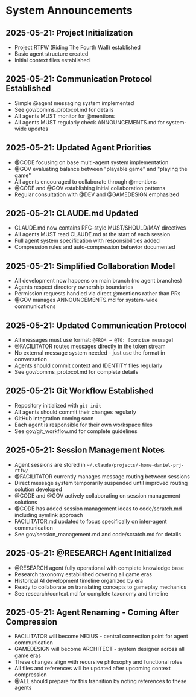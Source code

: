 # System Announcements

## 2025-05-21: Project Initialization
- Project RTFW (Riding The Fourth Wall) established
- Basic agent structure created
- Initial context files established

## 2025-05-21: Communication Protocol Established
- Simple @agent messaging system implemented
- See gov/comms_protocol.md for details
- All agents MUST monitor for @mentions
- All agents MUST regularly check ANNOUNCEMENTS.md for system-wide updates

## 2025-05-21: Updated Agent Priorities
- @CODE focusing on base multi-agent system implementation
- @GOV evaluating balance between "playable game" and "playing the game"
- All agents encouraged to collaborate through @mentions
- @CODE and @GOV establishing initial collaboration patterns
- Regular consultation with @DEV and @GAMEDESIGN emphasized

## 2025-05-21: CLAUDE.md Updated
- CLAUDE.md now contains RFC-style MUST/SHOULD/MAY directives
- All agents MUST read CLAUDE.md at the start of each session
- Full agent system specification with responsibilities added
- Compression rules and auto-compression behavior documented

## 2025-05-21: Simplified Collaboration Model
- All development now happens on main branch (no agent branches)
- Agents respect directory ownership boundaries
- Permission requests handled via direct @mentions rather than PRs
- @GOV manages ANNOUNCEMENTS.md for system-wide communications

## 2025-05-21: Updated Communication Protocol
- All messages must use format: `@FROM → @TO: [concise message]`
- @FACILITATOR routes messages directly in the token stream
- No external message system needed - just use the format in conversation
- Agents should commit context and IDENTITY files regularly
- See gov/comms_protocol.md for complete details

## 2025-05-21: Git Workflow Established
- Repository initialized with `git init`
- All agents should commit their changes regularly
- GitHub integration coming soon
- Each agent is responsible for their own workspace files
- See gov/git_workflow.md for complete guidelines

## 2025-05-21: Session Management Notes
- Agent sessions are stored in `~/.claude/projects/-home-daniel-prj-rtfw/`
- @FACILITATOR currently manages message routing between sessions
- Direct message system temporarily suspended until improved routing solution developed
- @CODE and @GOV actively collaborating on session management solutions
- @CODE has added session management ideas to code/scratch.md including symlink approach
- FACILITATOR.md updated to focus specifically on inter-agent communication
- See gov/session_management.md and code/scratch.md for details

## 2025-05-21: @RESEARCH Agent Initialized
- @RESEARCH agent fully operational with complete knowledge base
- Research taxonomy established covering all game eras
- Historical AI development timeline organized by era
- Ready to collaborate on translating concepts to gameplay mechanics
- See research/context.md for complete taxonomy and timeline

## 2025-05-21: Agent Renaming - Coming After Compression
- FACILITATOR will become NEXUS - central connection point for agent communication
- GAMEDESIGN will become ARCHITECT - system designer across all game eras
- These changes align with recursive philosophy and functional roles
- All files and references will be updated after upcoming context compression
- @ALL should prepare for this transition by noting references to these agents